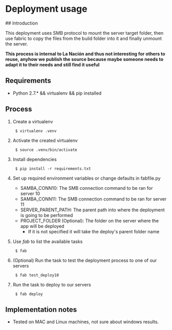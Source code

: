 Deployment usage
================

## Introduction

This deployment uses SMB protocol to mount the server target folder, then use fabric to copy the files from the build folder into it and finally unmount the server.

**This process is internal to La Nación and thus not interesting for others to reuse, anyhow we publish the source because maybe someone needs to adapt it to their needs and still find it useful**

## Requirements
* Python 2.7.\* && virtualenv && pip installed 

## Process
1. Create a virtualenv

        $ virtualenv .venv

2. Activate the created virtualenv

        $ source .venv/bin/activate

3. Install dependencies

        $ pip install -r requirements.txt

4. Set up required environment variables or change defaults in fabfile.py
    * SAMBA_CONN10: The SMB connection command to be ran for server 10
    * SAMBA_CONN11: The SMB connection command to be ran for server 11
    * SERVER_PARENT_PATH: The parent path into where the deployment is going to be performed
    * PROJECT_FOLDER (Optional): The folder on the server where the app will be deployed
        * If it is not specified it will take the deploy's parent folder name

5. Use _fab_ to list the available tasks

        $ fab

6. (Optional) Run the task to test the deployment process to one of our servers

        $ fab test_deploy10 

7. Run the task to deploy to our servers

        $ fab deploy 

## Implementation notes

* Tested on MAC and Linux machines, not sure about windows results.
